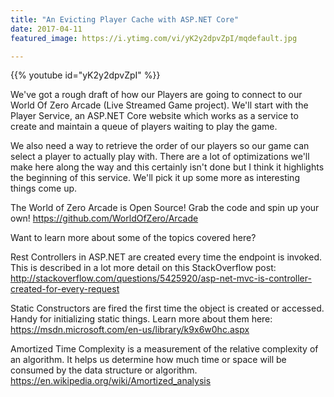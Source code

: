 ```yaml
---
title: "An Evicting Player Cache with ASP.NET Core"
date: 2017-04-11
featured_image: https://i.ytimg.com/vi/yK2y2dpvZpI/mqdefault.jpg

---
```


{{% youtube id="yK2y2dpvZpI" %}}

We've got a rough draft of how our Players are going to connect to our World Of Zero Arcade (Live Streamed Game project). We'll start with the Player Service, an ASP.NET Core website which works as a service to create and maintain a queue of players waiting to play the game.

We also need a way to retrieve the order of our players so our game can select a player to actually play with. There are a lot of optimizations we'll make here along the way and this certainly isn't done but I think it highlights the beginning of this service. We'll pick it up some more as interesting things come up.

The World of Zero Arcade is Open Source! Grab the code and spin up your own! https://github.com/WorldOfZero/Arcade

Want to learn more about some of the topics covered here?

Rest Controllers in ASP.NET are created every time the endpoint is invoked. This is described in a lot more detail on this StackOverflow post: http://stackoverflow.com/questions/5425920/asp-net-mvc-is-controller-created-for-every-request

Static Constructors are fired the first time the object is created or accessed. Handy for initializing static things. Learn more about them here: https://msdn.microsoft.com/en-us/library/k9x6w0hc.aspx

Amortized Time Complexity is a measurement of the relative complexity of an algorithm. It helps us determine how much time or space will be consumed by the data structure or algorithm. https://en.wikipedia.org/wiki/Amortized_analysis